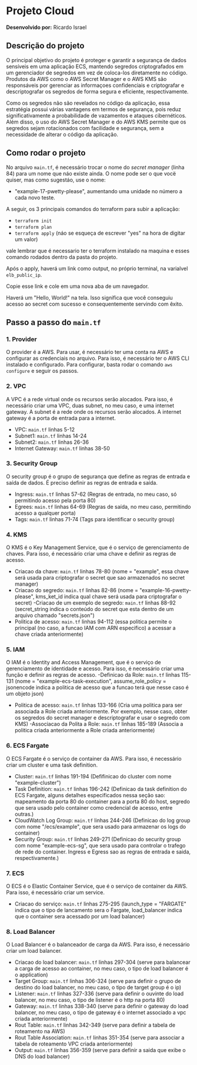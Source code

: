 # Projeto Cloud
**Desenvolvido por:** Ricardo Israel

## Descrição do projeto
O principal objetivo do projeto é proteger e garantir a segurança de dados sensíveis em uma aplicação ECS, mantendo segredos criptografados em um gerenciador de segredos em vez de coloca-los diretamente no código. Produtos da AWS como o AWS Secret Manager e o AWS KMS são responsáveis por gerenciar as informaçoes confidenciais e criptografar e descriptografar os segredos de forma segura e eficiente, respectivamente.

Como os segredos não são revelados no código da aplicação, essa estratégia possui várias vantagens em termos de segurança, pois reduz significativamente a probabilidade de vazamentos e ataques cibernéticos. Além disso, o uso do AWS Secret Manager e do AWS KMS permite que os segredos sejam rotacionados com facilidade e segurança, sem a necessidade de alterar o código da aplicação.

## Como rodar o projeto
No arquivo ```main.tf```, é necessário trocar o nome do *secret manager* (linha 84) para um nome que náo existe ainda. O nome pode ser o que vocë quiser, mas como sugestáo, use o nome:
- "example-17-pwetty-please", aumentando uma unidade no número a cada novo teste.

A seguir, os 3 principais comandos do terraform para subir a aplicação:
- ```terraform init```
- ```terraform plan```
- ```terraform apply``` (náo se esqueça de escrever "yes" na hora de digitar um valor)

vale lembrar que é necessario ter o terraform instalado na maquina e esses comando rodados dentro da pasta do projeto.

Após o apply, haverá um link como output, no próprio terminal, na varialvel ```elb_public_ip```.

Copie esse link e cole em uma nova aba de um navegador.

Haverá um "Hello, World!" na tela. Isso significa que você conseguiu acesso ao secret com sucesso e consequentemente servindo com êxito. 

## Passo a passo do ```main.tf```
### 1. Provider
O provider é a AWS. Para usar, é necessário ter uma conta na AWS e configurar as credenciais no arquivo. Para isso, é necessário ter o AWS CLI instalado e configurado. Para configurar, basta rodar o comando ```aws configure``` e seguir os passos.

### 2. VPC
A VPC é a rede virtual onde os recursos serão alocados. Para isso, é necessário criar uma VPC, duas subnet, no meu caso, e uma internet gateway. A subnet é a rede onde os recursos serão alocados. A internet gateway é a porta de entrada para a internet.
- VPC: ```main.tf``` linhas 5-12
- Subnet1: ```main.tf``` linhas 14-24
- Subnet2: ```main.tf``` linhas 26-36
- Internet Gateway: ```main.tf``` linhas 38-50

### 3. Security Group
O security group é o grupo de segurança que define as regras de entrada e saída de dados. É preciso definir as regras de entrada e saída.
- Ingress: ```main.tf``` linhas 57-62 (Regras de entrada, no meu caso, só permitindo acesso pela porta 80)
- Egrees: ```main.tf``` linhas 64-69 (Regras de saída, no meu caso, permitindo acesso a qualquer porta)
- Tags: ```main.tf``` linhas 71-74 (Tags para identificar o security group)

### 4. KMS
O KMS é o Key Management Service, que é o serviço de gerenciamento de chaves. Para isso, é necessário criar uma chave e definir as regras de acesso.
- Criacao da chave: ```main.tf``` linhas 78-80 (nome = "example", essa chave será usada para criptografar o secret que sao armazenados no secret manager)
- Criacao do segredo: ```main.tf``` linhas 82-86 (nome = "example-16-pwetty-please", kms_ket_id indica qual chave será usada para criptografar o secret)
-Criacao de um exemplo de segredo: ```main.tf``` linhas 88-92 (secret_string indica o conteúdo do secret que esta dentro de um arquivo chamado "secrets.json")
- Politica de acesso: ```main.tf``` linhas 94-112 (essa politica permite o principal (no caso, a funcao IAM com ARN especifico) a acessar a chave criada anteriormente)

### 5. IAM
O IAM é o Identity and Access Management, que é o serviço de gerenciamento de identidade e acesso. Para isso, é necessário criar uma função e definir as regras de acesso.
-Definicao da Role: ```main.tf``` linhas 115-131 (nome = "example-ecs-task-execution", assume_role_policy = jsonencode indica a politica de acesso que a funcao terá que nesse caso é um objeto json)
- Politica de acesso: ```main.tf``` linhas 133-166 (Cria uma politica para ser associada a Role criada anteriormente. Por exemplo, nesse caso, obter os segredos do secret manager e descriptografar e usar o segredo com KMS)
-Associacao da Polita a Role: ```main.tf``` linhas 185-189 (Associa a politica criada anteriormente a Role criada anteriormente)

### 6. ECS Fargate
O ECS Fargate é o serviço de container da AWS. Para isso, é necessário criar um cluster e uma task definition.
- Cluster: ```main.tf``` linhas 191-194 (Defifinicao do cluster com nome "example-cluster")
- Task Definition: ```main.tf``` linhas 196-242 (Definicao da task definition do ECS Fargate, alguns detalhes especificados nessa seção sao: mapeamento da porta 80 do container para a porta 80 do host, segredo que sera usado pelo container como credencial de acesso, entre outras.)
- CloudWatch Log Group: ```main.tf``` linhas 244-246 (Definicao do log group com nome "/ecs/example", que sera usado para armazenar os logs do container)
- Security Group: ```main.tf``` linhas 249-271 (Definicao do security group com nome "example-ecs-sg", que sera usado para controlar o trafego de rede do container. Ingress e Egress sao as regras de entrada e saida, respectivamente.)

### 7. ECS
O ECS é o Elastic Container Service, que é o serviço de container da AWS. Para isso, é necessário criar um service.
- Criacao do serviço: ```main.tf``` linhas 275-295 (launch_type = "FARGATE" indica que o tipo de lancamento sera o Fargate, load_balancer indica que o container sera acessado por um load balancer)

### 8. Load Balancer
O Load Balancer é o balanceador de carga da AWS. Para isso, é necessário criar um load balancer.
- Criacao do load balancer: ```main.tf``` linhas 297-304 (serve para balancear a carga de acesso ao container, no meu caso, o tipo de load balancer é o application)
- Target Group: ```main.tf``` linhas 306-324 (serve para definir o grupo de destino do load balancer, no meu caso, o tipo de target group é o ip)
- Listener: ```main.tf``` linhas 327-336 (serve para definir o ouvinte do load balancer, no meu caso, o tipo de listener é o http na porta 80)
- Gateway: ```main.tf``` linhas 338-340 (serve para definir o gateway do load balancer, no meu caso, o tipo de gateway é o internet associado a vpc criada anteriormente)
- Rout Table: ```main.tf``` linhas 342-349 (serve para definir a tabela de roteamento na AWS)
- Rout Table Association: ```main.tf``` linhas 351-354 (serve para associar a tabela de roteamento VPC criada anteriormente)
- Output: ```main.tf``` linhas 356-359 (serve para definir a saida que exibe o DNS do load balancer)
